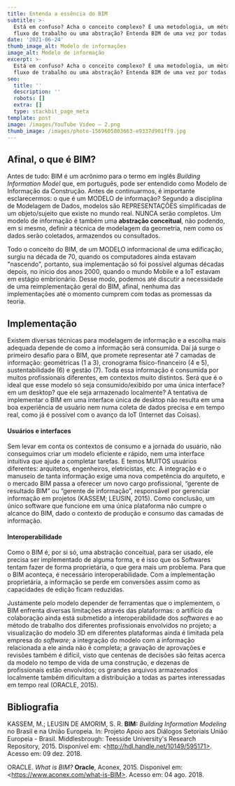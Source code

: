 ```yaml
---
title: Entenda a essência do BIM
subtitle: >-
  Está em confuso? Acha o conceito complexo? É uma metodologia, um método, um
  fluxo de trabalho ou uma abstração? Entenda BIM de uma vez por todas.
date: '2021-06-24'
thumb_image_alt: Modelo de informações
image_alt: Modelo de informação
excerpt: >-
  Está em confuso? Acha o conceito complexo? É uma metodologia, um método, um
  fluxo de trabalho ou uma abstração? Entenda BIM de uma vez por todas.
seo:
  title: ''
  description: ''
  robots: []
  extra: []
  type: stackbit_page_meta
template: post
image: /images/YouTube Video – 2.png
thumb_image: /images/photo-1569605803663-e9337d901ff9.jpg
---
```

## Afinal, o que é BIM?

Antes de tudo: BIM é um acrônimo para o termo em inglês *Building Information Model* que, em português, pode ser entendido como Modelo de Informação da Construção. Antes de continuarmos, é importante esclarecermos: o que é um MODELO de informação? Segundo a disciplina de Modelagem de Dados, modelos são REPRESENTAÇÕES simplificadas de um objeto/sujeito que existe no mundo real. NUNCA serão completos. Um modelo de informação é também uma **abstração conceitual**, não podendo, em si mesmo, definir a técnica de modelagem da geometria, nem como os dados serão coletados, armazendos ou consultados.

Todo o conceito do BIM, de um MODELO informacional de uma edificação, surgiu na década de 70, quando os computadores ainda estavam "nascendo", portanto, sua implementação só foi possível algumas décadas depois, no início dos anos 2000, quando o mundo Mobile e a IoT estavam em estágio embrionário. Desse modo, podemos até discutir a necessidade de uma reimplementação geral do BIM, afinal, nenhuma das implementações até o momento cumprem com todas as promessas da teoria.

## Implementação

Existem diversas técnicas para modelagem de informação e a escolha mais adequada depende de como a informação será consumida. Daí já surge o primeiro desafio para o BIM, que promete representar até 7 camadas de informação: geométricas (1 a 3), cronograma físico-financeiro (4 e 5), sustentabilidade (6) e gestão (7). Toda essa informação é consumida por muitos profissionais diferentes, em contextos muito distintos. Será que é o ideal que esse modelo só seja consumido/exibido por uma única interface? em um desktop? que ele seja armazenado localmente? A tentativa de implementar o BIM em uma interface única de desktop não resulta em uma boa experiência de usuário nem numa coleta de dados precisa e em tempo real, como já é possível com o avanço da IoT (Internet das Coisas).

#### Usuários e interfaces

Sem levar em conta os contextos de consumo e a jornada do usuário, não conseguimos criar um modelo eficiente e rápido, nem uma interface intuitiva que ajude a completar tarefas. E temos MUITOS usuários diferentes: arquitetos, engenheiros, eletricistas, etc. A integração e o manuseio de tanta informação exige uma nova competência do arquiteto, e o mercado BIM passa a oferecer um novo cargo profissional, “gerente de resultado BIM” ou “gerente de informação”, responsável por gerenciar informação em projetos (KASSEM; LEUSIN, 2015). Como conclusão, um único software que funcione em uma única plataforma não cumpre o alcance do BIM, dado o contexto de produção e consumo das camadas de informação.

#### Interoperabilidade

Como o BIM é, por si só, uma abstração conceitual, para ser usado, ele precisa ser implementado de alguma forma, e é isso que os Softwares tentam fazer de forma proprietária, o que gera mais um problema. Para que o BIM aconteça, é necessário interoperabilidade. Com a implementação proprietária, a informação se perde em conversões assim como as capacidades de edição ficam reduzidas.

Justamente pelo modelo depender de ferramentas que o implementem, o BIM enfrenta diversas limitações através das plataformas: o artifício da colaboração ainda está submetido a interoperabilidade dos *softwares* e ao método de trabalho dos diferentes profissionais envolvidos no projeto; a visualização do modelo 3D em diferentes plataformas ainda é limitada pela empresa do *software*; a integração do modelo com a informação relacionada a ele ainda não é completa; a gravação de aprovações e revisões também é difícil, visto que centenas de decisões são feitas acerca da modelo no tempo de vida de uma construção, e dezenas de profissionais estão envolvidos; os grandes arquivos armazenados localmente também dificultam a distribuição a todas as partes interessadas em tempo real (ORACLE, 2015).



## Bibliografia

KASSEM, M.; LEUSIN DE AMORIM, S. R. **BIM:** *Building Information Modeling* no Brasil e na União Europeia. In: Projeto Apoio
aos Diálogos Setoriais União Europeia - Brasil. Middlesbrough: Teesside University's Research Repository, 2015. Disponível em: \<http://hdl.handle.net/10149/595171>. Acesso em: 09 dez. 2018.

ORACLE. *What is BIM?* **Oracle**, Aconex, 2015. Disponível em: \<https://www.aconex.com/what-is-BIM>. Acesso em: 04 ago. 2018.
